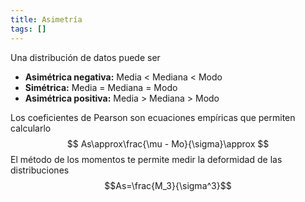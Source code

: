 ```yaml
---
title: Asimetría
tags: []
---
```

Una distribución de datos puede ser
- **Asimétrica negativa:** Media < Mediana < Modo
- **Simétrica:** Media = Mediana = Modo
- **Asimétrica positiva:** Media > Mediana > Modo

Los coeficientes de Pearson son ecuaciones empíricas que permiten calcularlo
$$
As\approx\frac{\mu - Mo}{\sigma}\approx
$$
El método de los momentos te permite medir la deformidad de las distribuciones $$As=\frac{M_3}{\sigma^3}$$